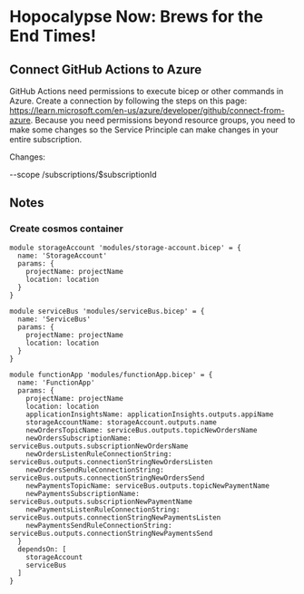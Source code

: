 # Hopocalypse Now: Brews for the End Times!

## Connect GitHub Actions to Azure

GitHub Actions need permissions to execute bicep or other commands in Azure. Create a connection by following the steps on this page: https://learn.microsoft.com/en-us/azure/developer/github/connect-from-azure. Because you need permissions beyond resource groups, you need to make some changes so the Service Principle can make changes in your entire subscription.

Changes:

--scope /subscriptions/$subscriptionId


## Notes

### Create cosmos container

``` bicep
module storageAccount 'modules/storage-account.bicep' = {
  name: 'StorageAccount'
  params: {
    projectName: projectName
    location: location
  }
}

module serviceBus 'modules/serviceBus.bicep' = {
  name: 'ServiceBus'
  params: {
    projectName: projectName
    location: location
  }
}

module functionApp 'modules/functionApp.bicep' = {
  name: 'FunctionApp'
  params: { 
    projectName: projectName
    location: location
    applicationInsightsName: applicationInsights.outputs.appiName
    storageAccountName: storageAccount.outputs.name
    newOrdersTopicName: serviceBus.outputs.topicNewOrdersName
    newOrdersSubscriptionName: serviceBus.outputs.subscriptionNewOrdersName
    newOrdersListenRuleConnectionString: serviceBus.outputs.connectionStringNewOrdersListen
    newOrdersSendRuleConnectionString: serviceBus.outputs.connectionStringNewOrdersSend
    newPaymentsTopicName: serviceBus.outputs.topicNewPaymentName
    newPaymentsSubscriptionName: serviceBus.outputs.subscriptionNewPaymentName
    newPaymentsListenRuleConnectionString: serviceBus.outputs.connectionStringNewPaymentsListen
    newPaymentsSendRuleConnectionString: serviceBus.outputs.connectionStringNewPaymentsSend
  }
  dependsOn: [
    storageAccount
    serviceBus
  ]
}
```